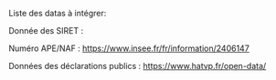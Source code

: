 
Liste des datas à intégrer: 

Donnée des SIRET : 

Numéro APE/NAF : https://www.insee.fr/fr/information/2406147

Données des déclarations publics : https://www.hatvp.fr/open-data/